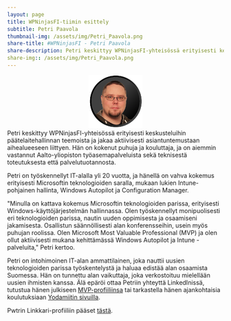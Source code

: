 ```yaml
---
layout: page
title: WPNinjasFI-tiimin esittely
subtitle: Petri Paavola
thumbnail-img: /assets/img/Petri_Paavola.png
share-title: #WPNinjasFI - Petri Paavola
share-description: Petri keskittyy WPNinjasFI-yhteisössä erityisesti keskusteluihin päätelaitehallinnan teemoista ja jakaa aktiivisesti asiantuntemustaan aihealueeseen liittyen. Hän on kokenut puhuja ja kouluttaja, ja on aiemmin vastannut Aalto-yliopiston työasemapalveluista sekä teknisestä toteutuksesta että palvelutuotannosta.
share-img:: /assets/img/Petri_Paavola.png
---
```

<div align="center">
  <img src="/assets/img/Petri_Paavola.png" width="25%">
</div>
Petri keskittyy WPNinjasFI-yhteisössä erityisesti keskusteluihin päätelaitehallinnan teemoista ja jakaa aktiivisesti asiantuntemustaan aihealueeseen liittyen. Hän on kokenut puhuja ja kouluttaja, ja on aiemmin vastannut Aalto-yliopiston työasemapalveluista sekä teknisestä toteutuksesta että palvelutuotannosta.

Petri on työskennellyt IT-alalla yli 20 vuotta, ja hänellä on vahva kokemus erityisesti Microsoftin teknologioiden saralla, mukaan lukien Intune-pohjainen hallinta, Windows Autopilot ja Configuration Manager.

"Minulla on kattava kokemus Microsoftin teknologioiden parissa, erityisesti Windows-käyttöjärjestelmän hallinnassa. Olen työskennellyt monipuolisesti eri teknologioiden parissa, nautin uuden oppimisesta ja osaamiseni jakamisesta. Osallistun säännöllisesti alan konferensseihin, usein myös puhujan roolissa. Olen Microsoft Most Valuable Professional (MVP) ja olen ollut aktiivisesti mukana kehittämässä Windows Autopilot ja Intune -palveluita," Petri kertoo.

Petri on intohimoinen IT-alan ammattilainen, joka nauttii uusien teknologioiden parissa työskentelystä ja haluaa edistää alan osaamista Suomessa. Hän on tunnettu alan vaikuttaja, joka verkostoituu mielellään uusien ihmisten kanssa. Älä epäröi ottaa Petriin yhteyttä LinkedInissä, tutustua hänen julkiseen <a href="https://mvp.microsoft.com/en-us/MVP/Petri%20Paavola-4030625" target="_blank">MVP-profiiliinsa</a> tai tarkastella hänen ajankohtaisia koulutuksiaan <a href="https://www.yodamiitti.fi/" target="_blank_">Yodamiitin sivuilla</a>.

Pwtrin Linkkari-profiiliin pääset <a href="https://www.linkedin.com/in/petri-paavola/" target="_blank">tästä</a>.

